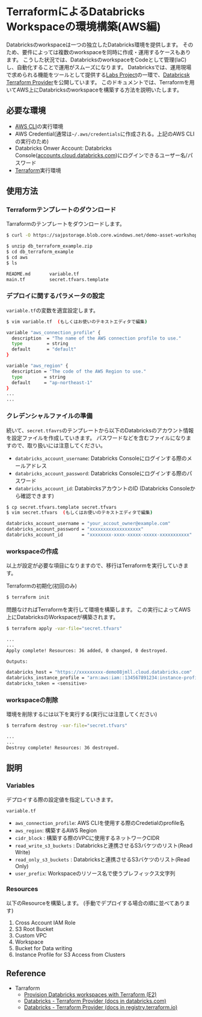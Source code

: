 # TerraformによるDatabricks Workspaceの環境構築(AWS編)

Databricksのworkspaceは一つの独立したDatabricks環境を提供します。
そのため、要件によっては複数のworkspaceを同時に作成・運用するケースもあります。
こうした状況では、DatabricksのworkspaceをCodeとして管理(IaC)し、自動化することで運用がスムーズになります。
Databricksでは、運用現場で求められる機能をツールとして提供する[Labs Project](https://databricks.com/learn/labs)の一環で、[Databricsk Terraform Provider](https://github.com/databrickslabs/terraform-provider-databricks)を公開しています。
このドキュメントでは、Terraformを用いてAWS上にDatabricksのworkspaceを構築する方法を説明いたします。


## 必要な環境

* [AWS CLI](https://aws.amazon.com/jp/cli/)の実行環境
* AWS Credential(通常は`~/.aws/credentials`に作成される。上記のAWS CLIの実行のため)
* Databricks Onwer Account: Databricks Console([accounts.cloud.databricks.com](https://accounts.cloud.databricks.com/))にログインできるユーザー名/パスワード
* [Terraform](https://www.terraform.io/)実行環境


## 使用方法

### Terraformテンプレートのダウンロード

Tarraformのテンプレートをダウンロードします。
```bash
$ curl -O https://sajpstorage.blob.core.windows.net/demo-asset-workshop2021/snippet/db_terraform_example.zip

$ unzip db_terraform_example.zip
$ cd db_terraform_example
$ cd aws
$ ls

README.md		variable.tf
main.tf			secret.tfvars.template
```


### デプロイに関するパラメータの設定

`variable.tf`の変数を適宜設定します。

```bash
$ vim variable.tf  (もしくはお使いのテキストエディタで編集)

variable "aws_connection_profile" {
  description  = "The name of the AWS connection profile to use."
  type         = string
  default      = "default"
}

variable "aws_region" {
  description = "The code of the AWS Region to use."
  type        = string
  default     = "ap-northeast-1"
}
...
...
```

### クレデンシャルファイルの準備

続いて、`secret.tfavrs`のテンプレートから以下のDatabricksのアカウント情報を設定ファイルを作成していきます。
パスワードなどを含むファイルになりますので、取り扱いには注意してください。

* `databricks_account_username`: Databricks Consoleにログインする際のメールアドレス
* `databricks_account_password`: Databricks Consoleにログインする際のパスワード
* `databricks_account_id`: DatabircksアカウントのID (Databricks Consoleから確認できます)

```bash
$ cp secret.tfvars.template secret.tfvars
$ vim secret.tfvars  (もしくはお使いのテキストエディタで編集)

databricks_account_username = "your_accout_owner@example.com"
databricks_account_password = "xxxxxxxxxxxxxxxxxxx"
databricks_account_id       = "xxxxxxxx-xxxx-xxxxx-xxxxx-xxxxxxxxxxx"
```

### workspaceの作成

以上が設定が必要な項目になりますので、移行はTerraformを実行していきます。

Terraformの初期化(初回のみ)
```bash
$ terraform init
```

問題なければTerraformを実行して環境を構築します。
この実行によってAWS上にDatabricksのWorkspaceが構築されます。
```bash
$ terraform apply -var-file="secret.tfvars"

...
...
Apply complete! Resources: 36 added, 0 changed, 0 destroyed.

Outputs:

databricks_host = "https://xxxxxxxxx-demo08jmll.cloud.databricks.com"
databricks_instance_profile = "arn:aws:iam::134567891234:instance-profile/shared-instance-profile"
databricks_token = <sensitive>
```

### workspaceの削除

環境を削除するには以下を実行する(実行には注意してください)
```bash
$ terraform destroy -var-file="secret.tfvars"

...
...
Destroy complete! Resources: 36 destroyed.
```


## 説明

### Variables


デプロイする際の設定値を指定していきます。

`variable.tf`
* `aws_connection_profile`: AWS CLIを使用する際のCredetialのprofile名
* `aws_region`: 構築するAWS Region
* `cidr_block` : 構築する際のVPCに使用するネットワークCIDR
* `read_write_s3_buckets` : Databricksと連携させるS3バケツのリスト(Read Write)
* `read_only_s3_buckets` : Databricksと連携させるS3バケツのリスト(Read Only)
* `user_prefix`: Workspaceのリソース名で使うプレフィックス文字列


### Resources

以下のResourceを構築します。
(手動でデプロイする場合の順に並べてあります)

 1. Cross Account IAM Role
 2. S3 Root Bucket
 3. Custom VPC
 4. Workspace
 5. Bucket for Data writing
 6. Instance Profile for S3 Access from Clusters


## Reference

* Tarraform 
  - [Provision Databricks workspaces with Terraform (E2)](https://docs.databricks.com/dev-tools/terraform/e2-workspace.html)
  - [Databricks - Terraform Provider (docs in databricks.com)](https://docs.databricks.com/dev-tools/terraform/index.html)
  - [Databricks - Terraform Provider (docs in registry.terraform.io)](https://registry.terraform.io/providers/databrickslabs/databricks/latest/docs)

